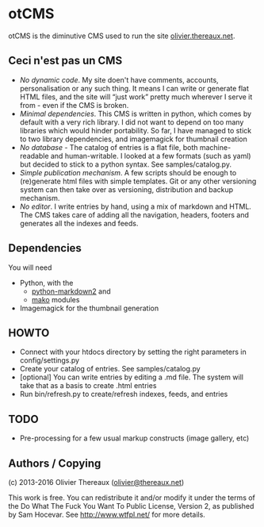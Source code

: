 # otCMS

otCMS is the diminutive CMS used to run the site [olivier.thereaux.net](https://olivier.thereaux.net/).

## Ceci n'est pas un CMS

* *No dynamic code*. My site doen't have comments, accounts, personalisation or any such thing. It means I can write or generate flat HTML files, and the site will “just work” pretty much wherever I serve it from - even if the CMS is broken.
* *Minimal dependencies*. This CMS is written in python, which comes by default with a very rich library. I did not want to depend on too many libraries which would hinder portability. So far, I have managed to stick to two library dependencies, and imagemagick for thumbnail creation
* *No database* - The catalog of entries is a flat file, both machine-readable and human-writable. I looked at a few formats (such as yaml) but decided to stick to a python syntax. See samples/catalog.py.
* *Simple publication mechanism*. A few scripts should be enough to (re)generate html files with simple templates. Git or any other versioning system can then take over as versioning, distribution and backup mechanism.
* *No editor*. I write entries by hand, using a mix of markdown and HTML. The CMS takes care of adding all the navigation, headers, footers and generates all the indexes and feeds.

## Dependencies

You will need

* Python, with the
    * [python-markdown2](https://github.com/trentm/python-markdown2) and
    * [mako](http://www.makotemplates.org/) modules
* Imagemagick for the thumbnail generation

## HOWTO

* Connect with your htdocs directory by setting the right parameters in config/settings.py
* Create your catalog of entries. See samples/catalog.py
* [optional] You can write entries by editing a .md file. The system will take that as a basis to create .html entries
* Run bin/refresh.py to create/refresh indexes, feeds, and entries

## TODO

* Pre-processing for a few usual markup constructs (image gallery, etc)

## Authors / Copying

(c) 2013-2016 Olivier Thereaux (olivier@thereaux.net)

This work is free. You can redistribute it and/or modify it under the
terms of the Do What The Fuck You Want To Public License, Version 2,
as published by Sam Hocevar. See http://www.wtfpl.net/ for more details.
